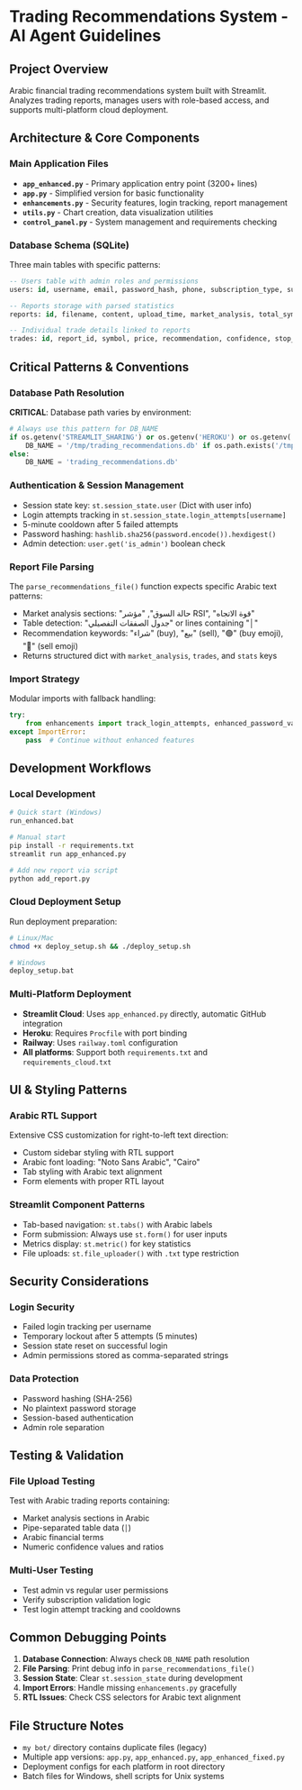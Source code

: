 # Trading Recommendations System - AI Agent Guidelines

## Project Overview
Arabic financial trading recommendations system built with Streamlit. Analyzes trading reports, manages users with role-based access, and supports multi-platform cloud deployment.

## Architecture & Core Components

### Main Application Files
- **`app_enhanced.py`** - Primary application entry point (3200+ lines)
- **`app.py`** - Simplified version for basic functionality
- **`enhancements.py`** - Security features, login tracking, report management
- **`utils.py`** - Chart creation, data visualization utilities
- **`control_panel.py`** - System management and requirements checking

### Database Schema (SQLite)
Three main tables with specific patterns:
```sql
-- Users table with admin roles and permissions
users: id, username, email, password_hash, phone, subscription_type, subscription_end, is_admin, admin_role, admin_permissions

-- Reports storage with parsed statistics  
reports: id, filename, content, upload_time, market_analysis, total_symbols, buy_recommendations, sell_recommendations, avg_confidence

-- Individual trade details linked to reports
trades: id, report_id, symbol, price, recommendation, confidence, stop_loss, target_profit, risk_reward_ratio, rsi, macd, trend
```

## Critical Patterns & Conventions

### Database Path Resolution
**CRITICAL**: Database path varies by environment:
```python
# Always use this pattern for DB_NAME
if os.getenv('STREAMLIT_SHARING') or os.getenv('HEROKU') or os.getenv('RAILWAY_ENVIRONMENT'):
    DB_NAME = '/tmp/trading_recommendations.db' if os.path.exists('/tmp') else 'trading_recommendations.db'
else:
    DB_NAME = 'trading_recommendations.db'
```

### Authentication & Session Management
- Session state key: `st.session_state.user` (Dict with user info)
- Login attempts tracking in `st.session_state.login_attempts[username]`
- 5-minute cooldown after 5 failed attempts
- Password hashing: `hashlib.sha256(password.encode()).hexdigest()`
- Admin detection: `user.get('is_admin')` boolean check

### Report File Parsing
The `parse_recommendations_file()` function expects specific Arabic text patterns:
- Market analysis sections: "حالة السوق", "مؤشر RSI", "قوة الاتجاه"
- Table detection: "جدول الصفقات التفصيلي" or lines containing "│"
- Recommendation keywords: "شراء" (buy), "بيع" (sell), "🟢" (buy emoji), "🔴" (sell emoji)
- Returns structured dict with `market_analysis`, `trades`, and `stats` keys

### Import Strategy
Modular imports with fallback handling:
```python
try:
    from enhancements import track_login_attempts, enhanced_password_validation
except ImportError:
    pass  # Continue without enhanced features
```

## Development Workflows

### Local Development
```bash
# Quick start (Windows)
run_enhanced.bat

# Manual start
pip install -r requirements.txt
streamlit run app_enhanced.py

# Add new report via script
python add_report.py
```

### Cloud Deployment Setup
Run deployment preparation:
```bash
# Linux/Mac
chmod +x deploy_setup.sh && ./deploy_setup.sh

# Windows  
deploy_setup.bat
```

### Multi-Platform Deployment
- **Streamlit Cloud**: Uses `app_enhanced.py` directly, automatic GitHub integration
- **Heroku**: Requires `Procfile` with port binding
- **Railway**: Uses `railway.toml` configuration
- **All platforms**: Support both `requirements.txt` and `requirements_cloud.txt`

## UI & Styling Patterns

### Arabic RTL Support
Extensive CSS customization for right-to-left text direction:
- Custom sidebar styling with RTL support
- Arabic font loading: "Noto Sans Arabic", "Cairo"
- Tab styling with Arabic text alignment
- Form elements with proper RTL layout

### Streamlit Component Patterns
- Tab-based navigation: `st.tabs()` with Arabic labels
- Form submission: Always use `st.form()` for user inputs
- Metrics display: `st.metric()` for key statistics
- File uploads: `st.file_uploader()` with `.txt` type restriction

## Security Considerations

### Login Security
- Failed login tracking per username
- Temporary lockout after 5 attempts (5 minutes)
- Session state reset on successful login
- Admin permissions stored as comma-separated strings

### Data Protection
- Password hashing (SHA-256)
- No plaintext password storage
- Session-based authentication
- Admin role separation

## Testing & Validation

### File Upload Testing
Test with Arabic trading reports containing:
- Market analysis sections in Arabic
- Pipe-separated table data (`│`)
- Arabic financial terms
- Numeric confidence values and ratios

### Multi-User Testing
- Test admin vs regular user permissions
- Verify subscription validation logic
- Test login attempt tracking and cooldowns

## Common Debugging Points

1. **Database Connection**: Always check `DB_NAME` path resolution
2. **File Parsing**: Print debug info in `parse_recommendations_file()`
3. **Session State**: Clear `st.session_state` during development
4. **Import Errors**: Handle missing `enhancements.py` gracefully
5. **RTL Issues**: Check CSS selectors for Arabic text alignment

## File Structure Notes
- `my bot/` directory contains duplicate files (legacy)
- Multiple app versions: `app.py`, `app_enhanced.py`, `app_enhanced_fixed.py`
- Deployment configs for each platform in root directory
- Batch files for Windows, shell scripts for Unix systems